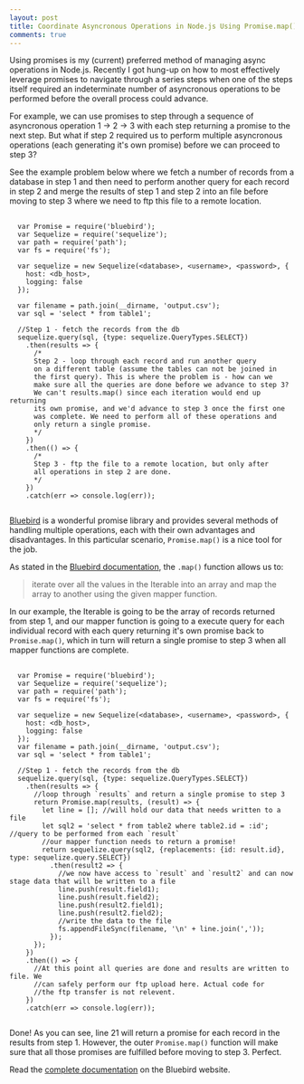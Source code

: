 ```yaml
---
layout: post
title: Coordinate Asyncronous Operations in Node.js Using Promise.map()
comments: true
---
```


Using promises is my (current) preferred method of managing async operations in Node.js. Recently I got hung-up on how to most effectively leverage promises to navigate through a series steps when one of the steps itself required an indeterminate number of asyncronous operations to be performed before the overall process could advance.

For example, we can use promises to step through a sequence of asyncronous operation 1 -> 2 -> 3 with each step returning a promise to the next step. But what if step 2 required us to perform multiple asyncronous operations (each generating it's own promise) before we can proceed to step 3?

See the example problem below where we fetch a number of records from a database in step 1 and then need to perform another query for each record in step 2 and merge the results of step 1 and step 2 into an file before moving to step 3 where we need to ftp this file to a remote location.

<pre class="prettyprint">
  <code class="language-javascript">
  var Promise = require('bluebird');
  var Sequelize = require('sequelize');
  var path = require('path');
  var fs = require('fs');

  var sequelize = new Sequelize(&lt;database&gt;, &lt;username&gt;, &lt;password&gt;, {
    host: &lt;db_host&gt;,
    logging: false
  });

  var filename = path.join(__dirname, 'output.csv');
  var sql = 'select * from table1';

  //Step 1 - fetch the records from the db
  sequelize.query(sql, {type: sequelize.QueryTypes.SELECT})
    .then(results => {
      /*
      Step 2 - loop through each record and run another query
      on a different table (assume the tables can not be joined in
      the first query). This is where the problem is - how can we
      make sure all the queries are done before we advance to step 3?
      We can't results.map() since each iteration would end up returning
      its own promise, and we'd advance to step 3 once the first one
      was complete. We need to perform all of these operations and
      only return a single promise.
      */
    })
    .then(() => {
      /*
      Step 3 - ftp the file to a remote location, but only after
      all operations in step 2 are done.
      */
    })
    .catch(err => console.log(err));
  </code>
</pre>


[Bluebird](http://bluebirdjs.com/docs/getting-started.html) is a wonderful promise library and provides several methods of handling multiple operations, each with their own advantages and disadvantages. In this particular scenario, `Promise.map()` is a nice tool for the job.

As stated in the [Bluebird documentation](http://bluebirdjs.com/docs/api/promise.map.html), the `.map()` function allows us to:
> iterate over all the values in the Iterable into an array and map the array to another using the given mapper function.

In our example, the Iterable is going to be the array of records returned from step 1, and our mapper function is going to a execute query for each individual record with each query returning it's own promise back to `Promise.map()`, which in turn will return a single promise to step 3 when all mapper functions are complete.

<pre class="prettyprint">
  <code class="language-javascript">
  var Promise = require('bluebird');
  var Sequelize = require('sequelize');
  var path = require('path');
  var fs = require('fs');

  var sequelize = new Sequelize(&lt;database&gt;, &lt;username&gt;, &lt;password&gt;, {
    host: &lt;db_host&gt;,
    logging: false
  });
  var filename = path.join(__dirname, 'output.csv');
  var sql = 'select * from table1';

  //Step 1 - fetch the records from the db
  sequelize.query(sql, {type: sequelize.QueryTypes.SELECT})
    .then(results => {
      //loop through `results` and return a single promise to step 3
      return Promise.map(results, (result) => {
        let line = []; //will hold our data that needs written to a file
        let sql2 = 'select * from table2 where table2.id = :id'; //query to be performed from each `result`
        //our mapper function needs to return a promise!
        return sequelize.query(sql2, {replacements: {id: result.id}, type: sequelize.query.SELECT})
          .then(result2 => {
            //we now have access to `result` and `result2` and can now stage data that will be written to a file
            line.push(result.field1);
            line.push(result.field2);
            line.push(result2.field1);
            line.push(result2.field2);
            //write the data to the file
            fs.appendFileSync(filename, '\n' + line.join(','));
          });
      });
    })
    .then(() => {
      //At this point all queries are done and results are written to file. We
      //can safely perform our ftp upload here. Actual code for
      //the ftp transfer is not relevent.
    })
    .catch(err => console.log(err));
  </code>
</pre>

Done! As you can see, line 21 will return a promise for each record in the results from step 1. However, the outer `Promise.map()` function will make sure that all those promises are fulfilled before moving to step 3. Perfect.

Read the [complete documentation](http://bluebirdjs.com/docs/api/promise.map.html) on the Bluebird website.

